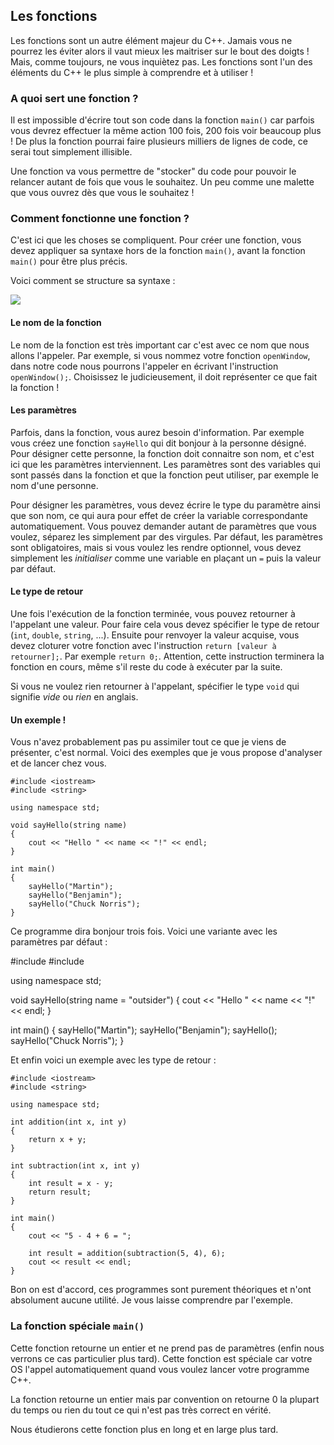 ## Les fonctions

Les fonctions sont un autre élément majeur du C++. Jamais vous ne pourrez les
éviter alors il vaut mieux les maitriser sur le bout des doigts ! Mais, comme
toujours, ne vous inquiètez pas. Les fonctions sont l'un des éléments du C++ le
plus simple à comprendre et à utiliser !

### A quoi sert une fonction ?

Il est impossible d'écrire tout son code dans la fonction ```main()``` car
parfois vous devrez effectuer la même action 100 fois, 200 fois voir beaucoup
plus ! De plus la fonction pourrai faire plusieurs milliers de lignes de code,
ce serai tout simplement illisible.

Une fonction va vous permettre de "stocker" du code pour pouvoir le relancer
autant de fois que vous le souhaitez. Un peu comme une malette que vous ouvrez
dès que vous le souhaitez !

### Comment fonctionne une fonction ?

C'est ici que les choses se compliquent. Pour créer une fonction, vous devez
appliquer sa syntaxe hors de la fonction ```main()```, avant la fonction 
```main()``` pour être plus précis.

Voici comment se structure sa syntaxe :

![](2_9_les_fonctions.png)

#### Le nom de la fonction

Le nom de la fonction est très important car c'est avec ce nom que nous allons
l'appeler. Par exemple, si vous nommez votre fonction ```openWindow```, dans
notre code nous pourrons l'appeler en écrivant l'instruction ```openWindow();```.
Choisissez le judicieusement, il doit représenter ce que fait la fonction !

#### Les paramètres

Parfois, dans la fonction, vous aurez besoin d'information. Par exemple vous
créez une fonction ```sayHello``` qui dit bonjour à la personne désigné. Pour
désigner cette personne, la fonction doit connaitre son nom, et c'est ici que
les paramètres interviennent. Les paramètres sont des variables qui sont passés
dans la fonction et que la fonction peut utiliser, par exemple le nom d'une
personne.

Pour désigner les paramètres, vous devez écrire le type du paramètre ainsi que
son nom, ce qui aura pour effet de créer la variable correspondante
automatiquement. Vous pouvez demander autant de paramètres que vous voulez,
séparez les simplement par des virgules. Par défaut, les paramètres sont
obligatoires, mais si vous voulez les rendre optionnel, vous devez simplement
les *initialiser* comme une variable en plaçant un ```=``` puis la valeur par
défaut.

#### Le type de retour

Une fois l'exécution de la fonction terminée, vous pouvez retourner à l'appelant
une valeur. Pour faire cela vous devez spécifier le type de retour (```int```,
```double```, ```string```, ...). Ensuite pour renvoyer la valeur acquise, vous
devez cloturer votre fonction avec l'instruction ```return [valeur à retourner];```.
Par exemple ```return 0;```. Attention, cette instruction terminera la fonction
en cours, même s'il reste du code à exécuter par la suite.

Si vous ne voulez rien retourner à l'appelant, spécifier le type ```void``` qui
signifie *vide* ou *rien* en anglais.

#### Un exemple !

Vous n'avez probablement pas pu assimiler tout ce que je viens de présenter, c'est
normal. Voici des exemples que je vous propose d'analyser et de lancer chez vous.

    #include <iostream>
    #include <string>
    
    using namespace std;
    
    void sayHello(string name)
    {
        cout << "Hello " << name << "!" << endl;
    }
    
    int main()
    {
        sayHello("Martin");
        sayHello("Benjamin");
        sayHello("Chuck Norris");
    }
    
Ce programme dira bonjour trois fois. Voici une variante avec les paramètres par
défaut :

#include <iostream>
#include <string>

using namespace std;

void sayHello(string name = "outsider")
{
    cout << "Hello " << name << "!" << endl;
}

int main()
{
    sayHello("Martin");
    sayHello("Benjamin");
    sayHello();
    sayHello("Chuck Norris");
}

Et enfin voici un exemple avec les type de retour :

    #include <iostream>
    #include <string>
    
    using namespace std;
    
    int addition(int x, int y)
    {
        return x + y;
    }
    
    int subtraction(int x, int y)
    {
        int result = x - y;
        return result;
    }
    
    int main()
    {
        cout << "5 - 4 + 6 = ";
    
        int result = addition(subtraction(5, 4), 6);
        cout << result << endl;
    }
    
Bon on est d'accord, ces programmes sont purement théoriques et n'ont absolument
aucune utilité. Je vous laisse comprendre par l'exemple.

### La fonction spéciale ```main()```

Cette fonction retourne un entier et ne prend pas de paramètres (enfin nous
verrons ce cas particulier plus tard). Cette fonction est spéciale car votre
OS l'appel automatiquement quand vous voulez lancer votre programme C++.

La fonction retourne un entier mais par convention on retourne 0 la plupart
du temps ou rien du tout ce qui n'est pas très correct en vérité.

Nous étudierons cette fonction plus en long et en large plus tard.